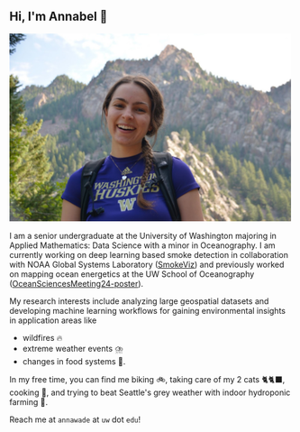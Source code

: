 ## Hi, I'm Annabel 👋
<img src="eldoradoCanyonn.jpeg" width="500" />

I am a senior undergraduate at the University of Washington majoring in Applied Mathematics: Data Science with a minor in Oceanography. I am currently working on deep learning based smoke detection in collaboration with NOAA Global Systems Laboratory ([SmokeViz](https://github.com/annabelwade/SmokeViz/tree/test-set-analysis)) and previously worked on mapping ocean energetics at the UW School of Oceanography ([OceanSciencesMeeting24-poster](https://github.com/annabelwade/OSM24-poster-Wade/blob/main/OSM24_Wade_Poster.pdf)).

My research interests include analyzing large geospatial datasets and developing machine learning workflows for gaining environmental insights in application areas like 
- wildfires 🔥
- extreme weather events ⛈️
- changes in food systems 🌾.

In my free time, you can find me biking 🚲, taking care of my 2 cats 🐈🐈‍⬛, cooking 🥘, and trying to beat Seattle's grey weather with indoor hydroponic farming 🌱.

Reach me at `annawade` at `uw` dot `edu`!
